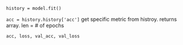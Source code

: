 `history = model.fit()`

`acc = history.history['acc']` get specific metric from histroy. returns array. len = # of epochs

`acc, loss, val_acc, val_loss`